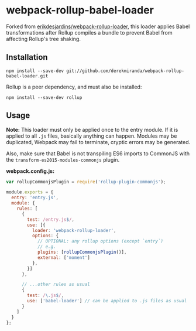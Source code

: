 # webpack-rollup-babel-loader

Forked from [erikdesjardins/webpack-rollup-loader](https://github.com/erikdesjardins/webpack-rollup-loader), this loader applies Babel transformations after Rollup compiles a bundle to prevent Babel from affecting Rollup's tree shaking.

## Installation
  
`npm install --save-dev git://github.com/derekmiranda/webpack-rollup-babel-loader.git` 

Rollup is a peer dependency, and must also be installed:

`npm install --save-dev rollup`

## Usage

**Note:** This loader must only be applied once to the entry module. If it is applied to all `.js` files, basically anything can happen. Modules may be duplicated, Webpack may fail to terminate, cryptic errors may be generated.

Also, make sure that Babel is not transpiling ES6 imports to CommonJS with the `transform-es2015-modules-commonjs` plugin.

**webpack.config.js:**

```js
var rollupCommonjsPlugin = require('rollup-plugin-commonjs');

module.exports = {
  entry: 'entry.js',
  module: {
    rules: [
      {
        test: /entry.js$/,
        use: [{
          loader: 'webpack-rollup-loader',
          options: {
            // OPTIONAL: any rollup options (except `entry`)
            // e.g.
            plugins: [rollupCommonjsPlugin()],
            external: ['moment']
          },
        }]
      },

      // ...other rules as usual
      {
        test: /\.js$/,
        use: ['babel-loader'] // can be applied to .js files as usual
      }
    ]
  }
};
```
